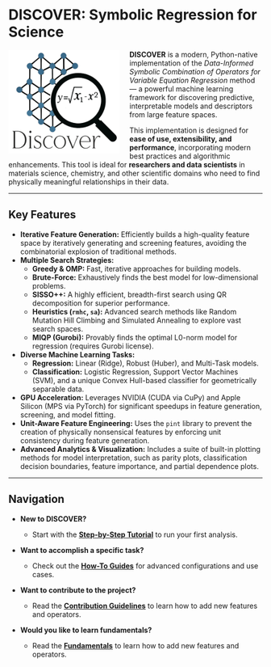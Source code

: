 # DISCOVER: Symbolic Regression for Science

<img src="assets/discover_logo_1.png" alt="Logo" width="220" align="left" style="margin-right: 20px;"/>

**DISCOVER** is a modern, Python-native implementation of the *Data-Informed Symbolic Combination of Operators for Variable Equation Regression* method — a powerful machine learning framework for discovering predictive, interpretable models and descriptors from large feature spaces.

This implementation is designed for **ease of use, extensibility, and performance**, incorporating modern best practices and algorithmic enhancements. This tool is ideal for **researchers and data scientists** in materials science, chemistry, and other scientific domains who need to find physically meaningful relationships in their data.

---

## Key Features

*   **Iterative Feature Generation:** Efficiently builds a high-quality feature space by iteratively generating and screening features, avoiding the combinatorial explosion of traditional methods.
*   **Multiple Search Strategies:**
    *   **Greedy & OMP:** Fast, iterative approaches for building models.
    *   **Brute-Force:** Exhaustively finds the best model for low-dimensional problems.
    *   **SISSO++:** A highly efficient, breadth-first search using QR decomposition for superior performance.
    *   **Heuristics (`rmhc`, `sa`):** Advanced search methods like Random Mutation Hill Climbing and Simulated Annealing to explore vast search spaces.
    *   **MIQP (Gurobi):** Provably finds the optimal L0-norm model for regression (requires Gurobi license).
*   **Diverse Machine Learning Tasks:**
    *   **Regression:** Linear (Ridge), Robust (Huber), and Multi-Task models.
    *   **Classification:** Logistic Regression, Support Vector Machines (SVM), and a unique Convex Hull-based classifier for geometrically separable data.
*   **GPU Acceleration:** Leverages NVIDIA (CUDA via CuPy) and Apple Silicon (MPS via PyTorch) for significant speedups in feature generation, screening, and model fitting.
*   **Unit-Aware Feature Engineering:** Uses the `pint` library to prevent the creation of physically nonsensical features by enforcing unit consistency during feature generation.
*   **Advanced Analytics & Visualization:** Includes a suite of built-in plotting methods for model interpretation, such as parity plots, classification decision boundaries, feature importance, and partial dependence plots.

---

## Navigation

- **New to DISCOVER?**
  - Start with the **[Step-by-Step Tutorial](./tutorial.md)** to run your first analysis.

- **Want to accomplish a specific task?**
  - Check out the **[How-To Guides](./howto.md)** for advanced configurations and use cases.

- **Want to contribute to the project?**
  - Read the **[Contribution Guidelines](./contribution.md)** to learn how to add new features and operators.

- **Would you like to learn fundamentals?**
  - Read the **[Fundamentals](./fundamentals.md)** to learn how to add new features and operators.